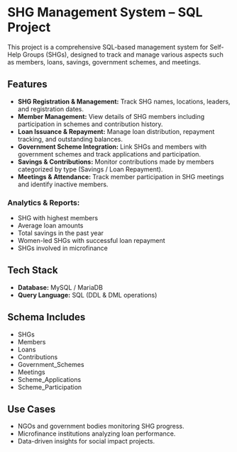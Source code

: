 # SHG Management System – SQL Project

This project is a comprehensive SQL-based management system for Self-Help Groups (SHGs), designed to track and manage various aspects such as members, loans, savings, government schemes, and meetings.

## Features

- **SHG Registration & Management:** Track SHG names, locations, leaders, and registration dates.  
- **Member Management:** View details of SHG members including participation in schemes and contribution history.  
- **Loan Issuance & Repayment:** Manage loan distribution, repayment tracking, and outstanding balances.  
- **Government Scheme Integration:** Link SHGs and members with government schemes and track applications and participation.  
- **Savings & Contributions:** Monitor contributions made by members categorized by type (Savings / Loan Repayment).  
- **Meetings & Attendance:** Track member participation in SHG meetings and identify inactive members.  

### Analytics & Reports:
- SHG with highest members  
- Average loan amounts  
- Total savings in the past year  
- Women-led SHGs with successful loan repayment  
- SHGs involved in microfinance  

## Tech Stack

- **Database:** MySQL / MariaDB  
- **Query Language:** SQL (DDL & DML operations)  

## Schema Includes

- SHGs  
- Members  
- Loans  
- Contributions  
- Government_Schemes  
- Meetings  
- Scheme_Applications  
- Scheme_Participation  

## Use Cases

- NGOs and government bodies monitoring SHG progress.  
- Microfinance institutions analyzing loan performance.  
- Data-driven insights for social impact projects.  
